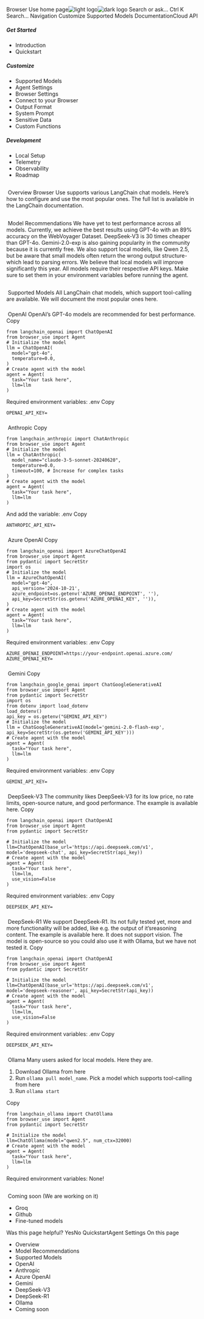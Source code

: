 Browser Use home page![light logo](https://mintlify.s3.us-west-1.amazonaws.com/browseruse-0aece648/logo/light.svg)![dark logo](https://mintlify.s3.us-west-1.amazonaws.com/browseruse-0aece648/logo/dark.svg)
Search or ask...
Ctrl K
Search...
Navigation
Customize
Supported Models
DocumentationCloud API
##### Get Started
  * Introduction
  * Quickstart


##### Customize
  * Supported Models
  * Agent Settings
  * Browser Settings
  * Connect to your Browser
  * Output Format
  * System Prompt
  * Sensitive Data
  * Custom Functions


##### Development
  * Local Setup
  * Telemetry
  * Observability
  * Roadmap


## 
​
Overview
Browser Use supports various LangChain chat models. Here’s how to configure and use the most popular ones. The full list is available in the LangChain documentation.
## 
​
Model Recommendations
We have yet to test performance across all models. Currently, we achieve the best results using GPT-4o with an 89% accuracy on the WebVoyager Dataset. DeepSeek-V3 is 30 times cheaper than GPT-4o. Gemini-2.0-exp is also gaining popularity in the community because it is currently free. We also support local models, like Qwen 2.5, but be aware that small models often return the wrong output structure-which lead to parsing errors. We believe that local models will improve significantly this year.
All models require their respective API keys. Make sure to set them in your environment variables before running the agent.
## 
​
Supported Models
All LangChain chat models, which support tool-calling are available. We will document the most popular ones here.
### 
​
OpenAI
OpenAI’s GPT-4o models are recommended for best performance.
Copy
```
from langchain_openai import ChatOpenAI
from browser_use import Agent
# Initialize the model
llm = ChatOpenAI(
  model="gpt-4o",
  temperature=0.0,
)
# Create agent with the model
agent = Agent(
  task="Your task here",
  llm=llm
)

```

Required environment variables:
.env
Copy
```
OPENAI_API_KEY=

```

### 
​
Anthropic
Copy
```
from langchain_anthropic import ChatAnthropic
from browser_use import Agent
# Initialize the model
llm = ChatAnthropic(
  model_name="claude-3-5-sonnet-20240620",
  temperature=0.0,
  timeout=100, # Increase for complex tasks
)
# Create agent with the model
agent = Agent(
  task="Your task here",
  llm=llm
)

```

And add the variable:
.env
Copy
```
ANTHROPIC_API_KEY=

```

### 
​
Azure OpenAI
Copy
```
from langchain_openai import AzureChatOpenAI
from browser_use import Agent
from pydantic import SecretStr
import os
# Initialize the model
llm = AzureChatOpenAI(
  model="gpt-4o",
  api_version='2024-10-21',
  azure_endpoint=os.getenv('AZURE_OPENAI_ENDPOINT', ''),
  api_key=SecretStr(os.getenv('AZURE_OPENAI_KEY', '')),
)
# Create agent with the model
agent = Agent(
  task="Your task here",
  llm=llm
)

```

Required environment variables:
.env
Copy
```
AZURE_OPENAI_ENDPOINT=https://your-endpoint.openai.azure.com/
AZURE_OPENAI_KEY=

```

### 
​
Gemini
Copy
```
from langchain_google_genai import ChatGoogleGenerativeAI
from browser_use import Agent
from pydantic import SecretStr
import os
from dotenv import load_dotenv
load_dotenv()
api_key = os.getenv("GEMINI_API_KEY")
# Initialize the model
llm = ChatGoogleGenerativeAI(model='gemini-2.0-flash-exp', api_key=SecretStr(os.getenv('GEMINI_API_KEY')))
# Create agent with the model
agent = Agent(
  task="Your task here",
  llm=llm
)

```

Required environment variables:
.env
Copy
```
GEMINI_API_KEY=

```

### 
​
DeepSeek-V3
The community likes DeepSeek-V3 for its low price, no rate limits, open-source nature, and good performance. The example is available here.
Copy
```
from langchain_openai import ChatOpenAI
from browser_use import Agent
from pydantic import SecretStr

# Initialize the model
llm=ChatOpenAI(base_url='https://api.deepseek.com/v1', model='deepseek-chat', api_key=SecretStr(api_key))
# Create agent with the model
agent = Agent(
  task="Your task here",
  llm=llm,
  use_vision=False
)

```

Required environment variables:
.env
Copy
```
DEEPSEEK_API_KEY=

```

### 
​
DeepSeek-R1
We support DeepSeek-R1. Its not fully tested yet, more and more functionality will be added, like e.g. the output of it’sreasoning content. The example is available here. It does not support vision. The model is open-source so you could also use it with Ollama, but we have not tested it.
Copy
```
from langchain_openai import ChatOpenAI
from browser_use import Agent
from pydantic import SecretStr

# Initialize the model
llm=ChatOpenAI(base_url='https://api.deepseek.com/v1', model='deepseek-reasoner', api_key=SecretStr(api_key))
# Create agent with the model
agent = Agent(
  task="Your task here",
  llm=llm,
  use_vision=False
)

```

Required environment variables:
.env
Copy
```
DEEPSEEK_API_KEY=

```

### 
​
Ollama
Many users asked for local models. Here they are.
  1. Download Ollama from here
  2. Run `ollama pull model_name`. Pick a model which supports tool-calling from here
  3. Run `ollama start`


Copy
```
from langchain_ollama import ChatOllama
from browser_use import Agent
from pydantic import SecretStr

# Initialize the model
llm=ChatOllama(model="qwen2.5", num_ctx=32000)
# Create agent with the model
agent = Agent(
  task="Your task here",
  llm=llm
)

```

Required environment variables: None!
## 
​
Coming soon
(We are working on it)
  * Groq
  * Github
  * Fine-tuned models


Was this page helpful?
YesNo
QuickstartAgent Settings
On this page
  * Overview
  * Model Recommendations
  * Supported Models
  * OpenAI
  * Anthropic
  * Azure OpenAI
  * Gemini
  * DeepSeek-V3
  * DeepSeek-R1
  * Ollama
  * Coming soon


